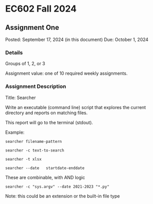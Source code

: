 # EC602 Fall 2024

## Assignment One

Posted: September 17, 2024 (in this document)
Due: October 1, 2024



### Details

Groups of 1, 2, or 3

Assignment value: one of 10 required weekly assignments.


### Assignment Description

Title: Searcher

Write an executable (command line) script that explores the 
current directory and reports on matching files.

This report will go to the terminal (stdout).


Example:


```
searcher filename-pattern
```

```
searcher -c text-to-search
```

```
searcher -t xlsx
```

```
searcher --date   startdate-enddate
```

These are combinable, with AND logic

```
searcher -c "sys.argv" --date 2021-2023 "*.py"
```

Note: this could be an extension or the built-in file type



